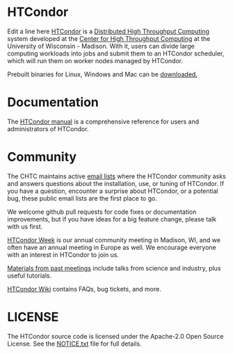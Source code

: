 # HTCondor

Edit a line here
[HTCondor](https://research.cs.wisc.edu/htcondor/) is a
[Distributed High Throughput Computing](https://en.wikipedia.org/wiki/High-throughput_computing)
system developed at the
[Center for High Throughput Computing](http://chtc.cs.wisc.edu/)
at the University of Wisconsin - Madison.  With it, users can divide large
computing workloads into jobs and submit them to an HTCondor scheduler,
which will run them on worker nodes managed by HTCondor.

Prebuilt binaries for Linux, Windows and Mac can be
[downloaded.](https://research.cs.wisc.edu/htcondor/downloads/)

# Documentation

The [HTCondor manual](https://research.cs.wisc.edu/htcondor/manual/) is a
comprehensive reference for users and administrators of HTCondor.

# Community

The CHTC maintains active [email lists](https://research.cs.wisc.edu/htcondor/mail-lists/)
where the HTCondor community asks and answers questions about the installation,
use, or tuning of HTCondor.  If you have a question, encounter a surprise about
HTCondor, or a potential bug, these public email lists are the first place to go.

We welcome github pull requests for code fixes or documentation improvements, but if
you have ideas for a big feature change, please talk with us first.

[HTCondor Week](https://research.cs.wisc.edu/htcondor/HTCondorWeek2020/index.html)
is our annual community meeting in Madison, WI, and we often have an annual
meeting in Europe as well. We encourage everyone with an interest in HTCondor
to join us.

[Materials from past meetings](https://research.cs.wisc.edu/htcondor/past_condor_weeks.html)
include talks from science and industry, plus useful tutorials.

[HTCondor Wiki](http://condor-wiki.cs.wisc.edu/index.cgi/wiki) contains FAQs,
bug tickets, and more.

# LICENSE

The HTCondor source code is licensed under the Apache-2.0 Open Source License.
See the [NOTICE.txt](NOTICE.txt) file for full details.
